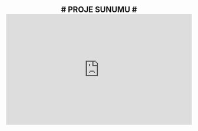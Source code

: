 <div align="center">
  <h2> # PROJE SUNUMU # 
  <embed src="https://docs.google.com/gview?url=https://github.com/cgtykarasu/PG1926/raw/main/Proje/projeSunu.pdf&embedded=true" type="application/pdf"   height="300px" width="100%"></h2>
</div>





